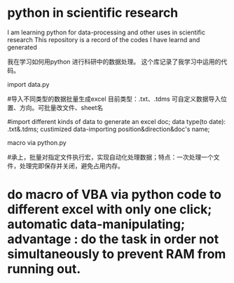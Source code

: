 # python in scientific research
I am learning python for data-processing and other uses in scientific research
This repository is a record of the codes I have learnd and generated

我在学习如何用python 进行科研中的数据处理。
这个库记录了我学习中运用的代码。

import data.py

#导入不同类型的数据批量生成excel 目前类型：.txt、.tdms 可自定义数据导入位置、方向。可批量改文件、sheet名

#import different kinds of data to generate an excel doc; data type(to date): .txt&.tdms; custimized data-importing position&direction&doc's name; 

macro via python.py

#承上，批量对指定文件执行宏，实现自动化处理数据；特点：一次处理一个文件，处理完即保存并关闭，避免占用内存。
# do macro of VBA via python code to different excel with only one click; automatic data-manipulating; advantage : do the task in order not simultaneously to prevent RAM from running out.
